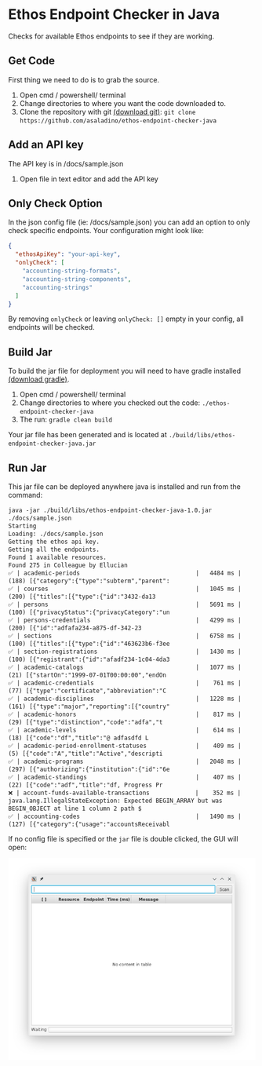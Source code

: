 # Ethos Endpoint Checker in Java

Checks for available Ethos endpoints to see if they are working.

## Get Code
First thing we need to do is to grab the source.

1. Open cmd / powershell/ terminal
2. Change directories to where you want the code downloaded to.
3. Clone the repository with git [(download git)](https://git-scm.com/downloads):
`git clone https://github.com/asaladino/ethos-endpoint-checker-java`

## Add an API key
The API key is in /docs/sample.json
 1. Open file in text editor and add the API key
 
## Only Check Option
In the json config file (ie: /docs/sample.json) you can add an option to only check specific
endpoints. Your configuration might look like:

```json
{
  "ethosApiKey": "your-api-key",
  "onlyCheck": [
    "accounting-string-formats",
    "accounting-string-components",
    "accounting-strings"
  ]
}
```

By removing `onlyCheck` or leaving `onlyCheck: []` empty in your config, all endpoints will be checked.

## Build Jar
To build the jar file for deployment you will need to have gradle installed
 [(download gradle)](https://gradle.org/install/).

1. Open cmd / powershell/ terminal
2. Change directories to where you checked out the code: `./ethos-endpoint-checker-java`
3. The run: `gradle clean build`

Your jar file has been generated and is located at `./build/libs/ethos-endpoint-checker-java.jar`

## Run Jar
This jar file can be deployed anywhere java is installed and run from the command:

```
java -jar ./build/libs/ethos-endpoint-checker-java-1.0.jar ./docs/sample.json
Starting
Loading: ./docs/sample.json
Getting the ethos api key.
Getting all the endpoints.
Found 1 available resources.
Found 275 in Colleague by Ellucian
✅ | academic-periods                                 |   4484 ms | (188) [{"category":{"type":"subterm","parent":
✅ | courses                                          |   1045 ms | (200) [{"titles":[{"type":{"id":"3432-da13
✅ | persons                                          |   5691 ms | (100) [{"privacyStatus":{"privacyCategory":"un
✅ | persons-credentials                              |   4299 ms | (200) [{"id":"adfafa234-a875-df-342-23
✅ | sections                                         |   6758 ms | (100) [{"titles":[{"type":{"id":"463623b6-f3ee
✅ | section-registrations                            |   1430 ms | (100) [{"registrant":{"id":"afadf234-1c04-4da3
✅ | academic-catalogs                                |   1077 ms |  (21) [{"startOn":"1999-07-01T00:00:00","endOn
✅ | academic-credentials                             |    761 ms |  (77) [{"type":"certificate","abbreviation":"C
✅ | academic-disciplines                             |   1228 ms | (161) [{"type":"major","reporting":[{"country"
✅ | academic-honors                                  |    817 ms |  (29) [{"type":"distinction","code":"adfa","t
✅ | academic-levels                                  |    614 ms |  (18) [{"code":"df","title":"@ adfasdfd L
✅ | academic-period-enrollment-statuses              |    409 ms |   (5) [{"code":"A","title":"Active","descripti
✅ | academic-programs                                |   2048 ms | (297) [{"authorizing":{"institution":{"id":"6e
✅ | academic-standings                               |    407 ms |  (22) [{"code":"adf","title":"df, Progress Pr
❌ | account-funds-available-transactions             |    352 ms | java.lang.IllegalStateException: Expected BEGIN_ARRAY but was BEGIN_OBJECT at line 1 column 2 path $
✅ | accounting-codes                                 |   1490 ms | (127) [{"category":{"usage":"accountsReceivabl
```

If no config file is specified or the `jar` file is double clicked, the GUI will open:

![Ethos Endpoing Checker](./docs/gui.png)